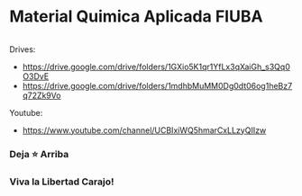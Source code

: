 # Material Quimica Aplicada FIUBA
###### 

Drives:
* https://drive.google.com/drive/folders/1GXio5K1qr1YfLx3qXaiGh_s3Qq0O3DvE
* https://drive.google.com/drive/folders/1mdhbMuMM0Dg0dt06og1heBz7q72Zk9Vo

Youtube:
* https://www.youtube.com/channel/UCBIxiWQ5hmarCxLLzyQIIzw

### Deja ⭐ Arriba 
### Viva la Libertad Carajo!
